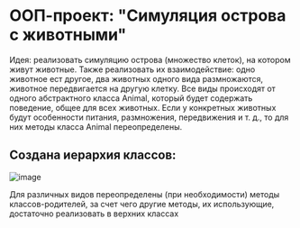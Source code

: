 # ООП-проект: "Симуляция острова с животными"

Идея: реализовать симуляцию острова (множество клеток), на котором живут животные. Также реализовать их взаимодействие: одно животное ест другое, два животных одного вида размножаются, животное передвигается на другую клетку. Все виды происходят от одного абстрактного класса Animal, который будет содержать поведение, общее для всех животных. Если у конкретных животных будут особенности питания, размножения, передвижения и т. д., то для них методы класса Animal переопределены.

## Создана иерархия классов:
![image](https://github.com/softend/island/assets/92078933/eda34652-9d53-4254-8c53-cd89c971597c)

Для различных видов переопределены (при необходимости) методы классов-родителей, за счет чего другие методы, их использующие, достаточно реализовать в верхних классах
